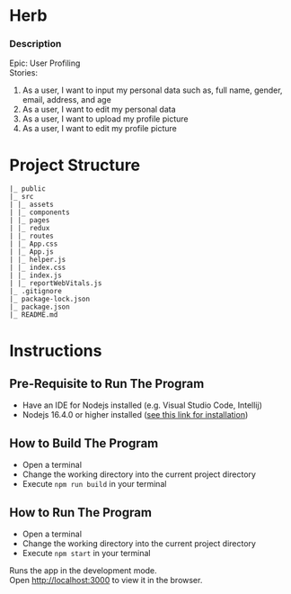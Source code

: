 # Herb

### Description
Epic: User Profiling <br>
Stories:
1. As a user, I want to input my personal data such as, full name, gender, email, address, and age
2. As a user, I want to edit my personal data
3. As a user, I want to upload my profile picture
4. As a user, I want to edit my profile picture

# Project Structure
```
|_ public
|_ src  
| |_ assets
| |_ components
| |_ pages
| |_ redux
| |_ routes
| |_ App.css
| |_ App.js
| |_ helper.js
| |_ index.css
| |_ index.js
| |_ reportWebVitals.js
|_ .gitignore
|_ package-lock.json
|_ package.json
|_ README.md   
```

# Instructions

## Pre-Requisite to Run The Program
- Have an IDE for Nodejs installed (e.g. Visual Studio Code, Intellij)
- Nodejs 16.4.0 or higher installed ([see this link for installation](https://nodejs.org/en/))

## How to Build The Program
- Open a terminal
- Change the working directory into the current project directory
- Execute `npm run build` in your terminal

## How to Run The Program
- Open a terminal
- Change the working directory into the current project directory
- Execute `npm start` in your terminal

Runs the app in the development mode.\
Open [http://localhost:3000](http://localhost:3000) to view it in the browser.
